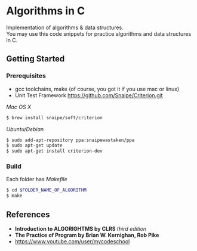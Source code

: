 # Algorithms in C
Implementation of algorithms & data structures.<br>
You may use this code snippets for practice algorithms and data structures in C.<br> 

## Getting Started

### Prerequisites
- gcc toolchains, make (of course, you got it if you use mac or linux)
- Unit Test Framework 
https://github.com/Snaipe/Criterion.git

*Mac OS X* 
```bash
$ brew install snaipe/soft/criterion
```
*Ubuntu/Debian*
```bash
$ sudo add-apt-repository ppa:snaipewastaken/ppa
$ sudo apt-get update
$ sudo apt-get install criterion-dev
```

### Build
Each folder has *Makefile*
```bash
$ cd $FOLDER_NAME_OF_ALGORITHM
$ make
```

## References

* **Introduction to ALGORIGHTMS by CLRS** *third edition*
* **The Practice of Program by Brian W. Kernighan, Rob Pike**
* https://www.youtube.com/user/mycodeschool 

